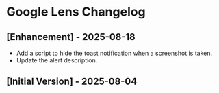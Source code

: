 # Google Lens Changelog

## [Enhancement] - 2025-08-18

- Add a script to hide the toast notification when a screenshot is taken.
- Update the alert description.

## [Initial Version] - 2025-08-04
